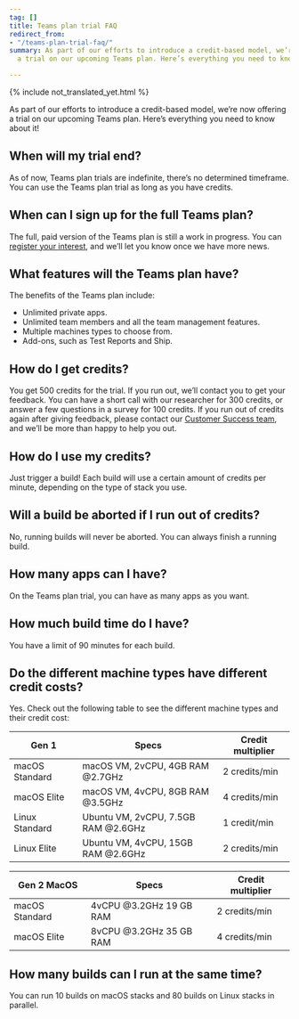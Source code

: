```yaml
---
tag: []
title: Teams plan trial FAQ
redirect_from:
- "/teams-plan-trial-faq/"
summary: As part of our efforts to introduce a credit-based model, we’re now offering
  a trial on our upcoming Teams plan. Here’s everything you need to know about it!

---
```

{% include not_translated_yet.html %}

As part of our efforts to introduce a credit-based model, we’re now offering a trial on our upcoming Teams plan. Here’s everything you need to know about it!

## When will my trial end?

As of now, Teams plan trials are indefinite, there’s no determined timeframe. You can use the Teams plan trial as long as you have credits.

## When can I sign up for the full Teams plan?

The full, paid version of the Teams plan is still a work in progress. You can [register your interest](https://survey.alchemer.eu/s3/90327895/Teams-plan-demand-survey), and we’ll let you know once we have more news.

## What features will the Teams plan have?

The benefits of the Teams plan include:

* Unlimited private apps.
* Unlimited team members and all the team management features.
* Multiple machines types to choose from.
* Add-ons, such as Test Reports and Ship.

## How do I get credits?

You get 500 credits for the trial. If you run out, we’ll contact you to get your feedback. You can have a short call with our researcher for 300 credits, or answer a few questions in a survey for 100 credits. If you run out of credits again after giving feedback, please contact our [Customer Success team](https://support.bitrise.io/requests/new), and we’ll be more than happy to help you out.

## How do I use my credits?

Just trigger a build! Each build will use a certain amount of credits per minute, depending on the type of stack you use.

## Will a build be aborted if I run out of credits?

No, running builds will never be aborted. You can always finish a running build.

## How many apps can I have?

On the Teams plan trial, you can have as many apps as you want.

## How much build time do I have?

You have a limit of 90 minutes for each build.

## Do the different machine types have different credit costs?

Yes. Check out the following table to see the different machine types and their credit cost:

| Gen 1 | Specs | Credit multiplier |
| --- | --- | --- |
| macOS Standard | macOS VM, 2vCPU, 4GB RAM @2.7GHz | 2 credits/min |
| macOS Elite | macOS VM, 4vCPU, 8GB RAM @3.5GHz | 4 credits/min |
| Linux Standard | Ubuntu VM, 2vCPU, 7.5GB RAM @2.6GHz | 1 credit/min |
| Linux Elite | Ubuntu VM, 4vCPU, 15GB RAM @2.6GHz | 2 credits/min |

| Gen 2 MacOS | Specs | Credit multiplier |
| --- | --- | --- |
| macOS Standard | 4vCPU @3.2GHz 19 GB RAM | 2 credits/min |
| macOS Elite | 8vCPU @3.2GHz 35 GB RAM | 4 credits/min |

## How many builds can I run at the same time?

You can run 10 builds on macOS stacks and 80 builds on Linux stacks in parallel.